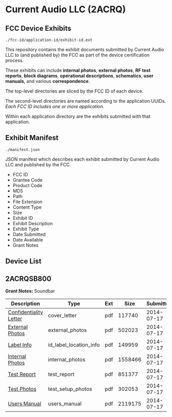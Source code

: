 # Current Audio LLC (2ACRQ)
## FCC Device Exhibits

```
./fcc-id/application-id/exhibit-id.ext
```

This repository contains the exhibit documents submitted by Current Audio LLC to (and published by) the FCC as part of the device certification process.

These exhibits can include **internal photos**, **external photos**, **RF test reports**, **block diagrams**, **operational descriptions**, **schematics**, **user manuals**, and various **correspondence**.

The top-level directories are sliced by the FCC ID of each device.

The second-level directories are named according to the application UUIDs. *Each FCC ID includes one or more application.*

Within each application directory are the exhibits submitted with that application. 

## Exhibit Manifest

```
./manifest.json
```

JSON manifest which describes each exhibit submitted by Current Audio LLC and published by the FCC.

- FCC ID
- Grantee Code
- Product Code
- MD5
- Path
- File Extension
- Content Type
- Size
- Exhibit ID
- Exhibit Description
- Exhibit Type
- Date Submitted
- Date Available
- Grant Notes

## Device List
## 2ACRQSB800
**Grant Notes:** Soundbar

| Description | Type | Ext | Size | Submitted | Available |
| ----------- | ---- | --- | ---- | --------- | --------- |
| [Confidentiality Letter](2ACRQSB800/8cde3f0424fe095c401a45240e5e978b/2327607.pdf) | cover_letter | pdf | 117740 | 2014-07-17 | 2014-07-17 |
| [External Photos](2ACRQSB800/8cde3f0424fe095c401a45240e5e978b/2327608.pdf) | external_photos | pdf | 502023 | 2014-07-17 | 2014-07-17 |
| [Label Info](2ACRQSB800/8cde3f0424fe095c401a45240e5e978b/2327610.pdf) | id_label_location_info | pdf | 149959 | 2014-07-17 | 2014-07-17 |
| [Internal Photos](2ACRQSB800/8cde3f0424fe095c401a45240e5e978b/2327609.pdf) | internal_photos | pdf | 1558466 | 2014-07-17 | 2014-07-17 |
| [Test Report](2ACRQSB800/8cde3f0424fe095c401a45240e5e978b/2327612.pdf) | test_report | pdf | 851377 | 2014-07-17 | 2014-07-17 |
| [Test Photos](2ACRQSB800/8cde3f0424fe095c401a45240e5e978b/2327611.pdf) | test_setup_photos | pdf | 302053 | 2014-07-17 | 2014-07-17 |
| [Users Manual](2ACRQSB800/8cde3f0424fe095c401a45240e5e978b/2327613.pdf) | users_manual | pdf | 2119175 | 2014-07-17 | 2014-07-17 |
